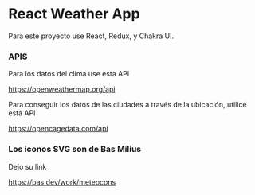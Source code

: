 # React Weather App

Para este proyecto use React, Redux, y Chakra UI.

### APIS

Para los datos del clima use esta API

https://openweathermap.org/api



Para conseguir los datos de las ciudades a través de la ubicación, utilicé esta API

https://opencagedata.com/api


### Los iconos SVG son de Bas Milius

Dejo su link

https://bas.dev/work/meteocons
